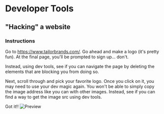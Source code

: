 # Developer Tools

## "Hacking" a website

### Instructions

Go to https://www.tailorbrands.com/. Go ahead and make a logo (it's pretty fun). At the final page, you'll be prompted to sign up... don't. 

Instead, using dev tools, see if you can navigate the page by deleting the elements that are blocking you from doing so. 

Next, scroll through and pick your favorite logo. Once you click on it, you may need to use your dev magic again. You won't be able to simply copy the image address like you can with other images. Instead, see if you can find a way to get the image src using dev tools.

Got it!!
<img class="card-brand-image hide-percy" src="https://dewey.tailorbrands.com/production/brand_version_mockup_image/120/1735340120_3522ba0b-efc9-4c3c-8356-5b79812448e8.png?cb=1551227328" alt="Preview">

